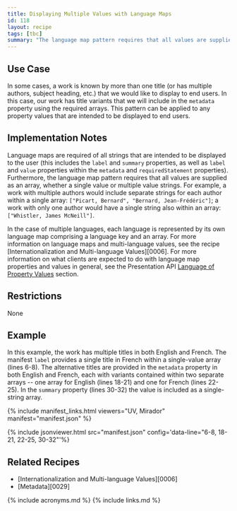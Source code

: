 ```yaml
---
title: Displaying Multiple Values with Language Maps
id: 118
layout: recipe
tags: [tbc]
summary: "The language map pattern requires that all values are supplied as an array, whether a single value string or a string of multiple values."
---
```


## Use Case

In some cases, a work is known by more than one title (or has multiple authors, subject heading, etc.) that we would like to display to end users. In this case, our work has title variants that we will include in the `metadata` property using the required arrays. This pattern can be applied to any property values that are intended to be displayed to end users.

## Implementation Notes

Language maps are required of all strings that are intended to be displayed to the user (this includes the `label` and `summary` properties, as well as `label` and `value` properties within the `metadata` and `requiredStatement` properties). Furthermore, the language map pattern requires that all values are supplied as an array, whether a single value or multiple value strings. For example, a work with multiple authors would include separate strings for each author within a single array: `["Picart, Bernard", "Bernard, Jean-Frédéric"]`; a work with only one author would have a single string also within an array: `["Whistler, James McNeill"]`.

In the case of multiple languages, each language is represented by its own language map comprising a language key and an array. For more information on language maps and multi-language values, see the recipe [Internationalization and Multi-language Values][0006]. For more information on what clients are expected to do with language map properties and values in general, see the Presentation API [Language of Property Values](https://iiif.io/api/presentation/3.0/#44-language-of-property-values) section.

## Restrictions

None

## Example

In this example, the work has multiple titles in both English and French. The manifest `label` provides a single title in French within a single-value array (lines 6-8). The alternative titles are provided in the `metadata` property in both English and French, each with variants contained within two separate arrays -- one array for English (lines 18-21) and one for French (lines 22-25). In the `summary` property (lines 30-32) the value is included as a single-string array.

{% include manifest_links.html viewers="UV, Mirador" manifest="manifest.json" %}

{% include jsonviewer.html src="manifest.json" config='data-line="6-8, 18-21, 22-25, 30-32"'%}

## Related Recipes

* [Internationalization and Multi-language Values][0006]
* [Metadata][0029]

{% include acronyms.md %}
{% include links.md %}
